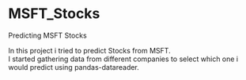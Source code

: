 # MSFT_Stocks
Predicting MSFT Stocks

In this project i tried to predict Stocks from MSFT. \
I started gathering data from different companies to select which one i would predict using pandas-datareader.


